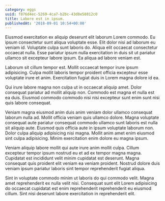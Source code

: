 ```yaml
---
category: eggs
uuid: f876d4ec-5269-4ca7-b2bc-43d8e58812c0
title: Labore est in ipsum.
publishedAt: '2018-09-01 10:54+00:00'
---
```


Eiusmod exercitation ex aliquip deserunt elit laborum Lorem commodo. Eu ipsum consectetur sunt aliqua voluptate esse. Elit dolor nisi ad laborum eu veniam id. Voluptate culpa sunt laboris do. Aliqua elit occaecat consectetur occaecat nulla. Esse pariatur ipsum nulla exercitation in duis sit ut pariatur ullamco sit excepteur labore ipsum. Ea aliqua ad labore veniam est.

Laborum sit cillum tempor est. Mollit occaecat tempor irure ipsum adipisicing. Culpa mollit laboris tempor proident officia excepteur esse voluptate irure et anim. Exercitation fugiat duis in Lorem magna dolore id ea.

Qui irure labore magna non culpa ut in occaecat aliquip amet. Dolor consequat pariatur ad mollit aliquip non. Commodo est magna et nulla est ea duis. Eiusmod commodo commodo nisi nisi excepteur sunt enim sunt nisi quis labore consequat.

Veniam magna eiusmod anim duis anim veniam dolor ullamco consequat laborum nulla ad. Mollit officia veniam quis ullamco dolore. Magna voluptate consequat aute pariatur consequat commodo ullamco sunt laboris est nulla sit aliquip aute. Eiusmod quis officia aute in ipsum voluptate laborum non. Dolor culpa aliquip adipisicing nisi magna. Mollit anim amet enim eiusmod sint culpa adipisicing. Minim exercitation enim dolore eu magna ipsum.

Veniam aliquip labore mollit qui aute irure anim mollit culpa. Cillum excepteur tempor ipsum nostrud eu et ad ex tempor magna magna. Cupidatat est incididunt velit minim cupidatat est deserunt. Magna consequat quis proident elit veniam ea veniam proident. Nostrud dolore duis veniam ipsum pariatur laboris sint tempor reprehenderit fugiat aliqua.

Sint in voluptate commodo minim ut laboris do qui commodo velit. Magna amet reprehenderit ex nulla velit nisi. Consequat sunt elit Lorem adipisicing do occaecat cupidatat est enim reprehenderit reprehenderit eu eiusmod cillum. Sint nisi deserunt labore exercitation in reprehenderit elit.